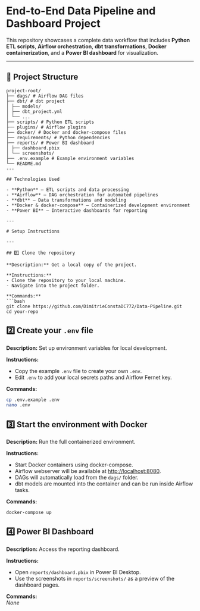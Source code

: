 # End-to-End Data Pipeline and Dashboard Project

This repository showcases a complete data workflow that includes **Python ETL scripts**, **Airflow orchestration**, **dbt transformations**, **Docker containerization**, and a **Power BI dashboard** for visualization.

---

## 📁 Project Structure
```
project-root/
├── dags/ # Airflow DAG files
├── dbt/ # dbt project
│ ├── models/
│ ├── dbt_project.yml
│ └── ...
├── scripts/ # Python ETL scripts
├── plugins/ # Airflow plugins
├── docker/ # Docker and docker-compose files
├── requirements/ # Python dependencies
├── reports/ # Power BI dashboard
│ ├── dashboard.pbix
│ └── screenshots/
├── .env.example # Example environment variables
└── README.md
---

## Technologies Used

- **Python** – ETL scripts and data processing
- **Airflow** – DAG orchestration for automated pipelines
- **dbt** – Data transformations and modeling
- **Docker & docker-compose** – Containerized development environment
- **Power BI** – Interactive dashboards for reporting

---

# Setup Instructions

---

## 1️⃣ Clone the repository

**Description:** Get a local copy of the project.

**Instructions:**
- Clone the repository to your local machine.
- Navigate into the project folder.

**Commands:**
```bash
git clone https://github.com/DimitrieConstaDC772/Data-Pipeline.git
cd your-repo
```

## 2️⃣ Create your `.env` file

**Description:** Set up environment variables for local development.

**Instructions:**
- Copy the example `.env` file to create your own `.env`.
- Edit `.env` to add your local secrets paths and Airflow Fernet key.

**Commands:**
```bash
cp .env.example .env
nano .env
```

## 3️⃣ Start the environment with Docker

**Description:** Run the full containerized environment.

**Instructions:**
- Start Docker containers using docker-compose.
- Airflow webserver will be available at [http://localhost:8080](http://localhost:8080).
- DAGs will automatically load from the `dags/` folder.
- dbt models are mounted into the container and can be run inside Airflow tasks.

**Commands:**
```bash
docker-compose up
```

## 4️⃣ Power BI Dashboard

**Description:** Access the reporting dashboard.

**Instructions:**
- Open `reports/dashboard.pbix` in Power BI Desktop.
- Use the screenshots in `reports/screenshots/` as a preview of the dashboard pages.

**Commands:**  
_None_


